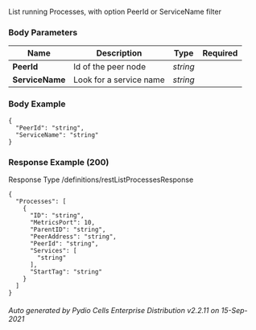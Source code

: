 






 
List running Processes, with option PeerId or ServiceName filter  


### Body Parameters

Name | Description | Type | Required
---|---|---|---
**PeerId** | Id of the peer node | _string_ |   
**ServiceName** | Look for a service name | _string_ |   


### Body Example
```
{
  "PeerId": "string",
  "ServiceName": "string"
}
```






### Response Example (200)
Response Type /definitions/restListProcessesResponse

```
{
  "Processes": [
    {
      "ID": "string",
      "MetricsPort": 10,
      "ParentID": "string",
      "PeerAddress": "string",
      "PeerId": "string",
      "Services": [
        "string"
      ],
      "StartTag": "string"
    }
  ]
}
```




###### Auto generated by Pydio Cells Enterprise Distribution v2.2.11 on 15-Sep-2021
